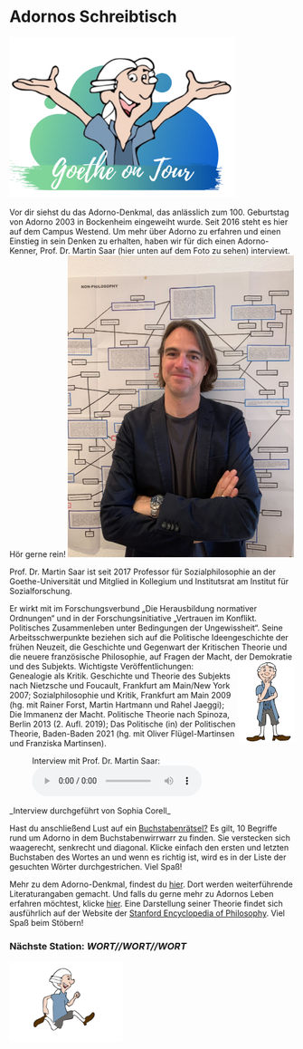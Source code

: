 # Adornos Schreibtisch 
<p class="aligncenter">
    <img src="Logo.png" alt="centered image" width="400" />
</p>
Vor dir siehst du das Adorno-Denkmal, das anlässlich zum 100. Geburtstag von Adorno 2003 in Bockenheim eingeweiht wurde. Seit 2016 steht es hier auf dem Campus Westend. Um mehr über Adorno zu erfahren und einen Einstieg in sein Denken zu erhalten, haben wir für dich einen Adorno-Kenner, Prof. Dr. Martin Saar (hier unten auf dem Foto zu sehen) interviewt. Hör gerne rein! 


<img src="Adorno_ProfSaar.jpg" width="400">

Prof. Dr. Martin Saar ist seit 2017 Professor für Sozialphilosophie an der 
Goethe-Universität und Mitglied in Kollegium und Institutsrat am Institut 
für Sozialforschung. 

Er wirkt mit im Forschungsverbund „Die 
Herausbildung normativer Ordnungen“ und in der Forschungsinitiative 
„Vertrauen im Konflikt. Politisches Zusammenleben unter Bedingungen 
der Ungewissheit“. Seine Arbeitsschwerpunkte beziehen sich auf die 
Politische Ideengeschichte der frühen Neuzeit, die Geschichte und 
Gegenwart der Kritischen Theorie und die neuere französische 
Philosophie, auf Fragen der Macht, der Demokratie und des Subjekts. <img align="right" src="Pose1_1.svg" width="100"> 
Wichtigste Veröffentlichungen: Genealogie als Kritik. Geschichte und 
Theorie des Subjekts nach Nietzsche und Foucault, Frankfurt am 
Main/New York 2007; Sozialphilosophie und Kritik, Frankfurt am Main 2009
(hg. mit Rainer Forst, Martin Hartmann und Rahel Jaeggi); Die Immanenz 
der Macht. Politische Theorie nach Spinoza, Berlin 2013 (2. Aufl. 2019); 
Das Politische (in) der Politischen Theorie, Baden-Baden 2021 (hg. mit 
Oliver Flügel-Martinsen und Franziska Martinsen).

<figure>
    <figcaption>Interview mit Prof. Dr. Martin Saar:</figcaption>
    <audio
        controls
        src="Adorno_Interview.mp3">
            Your browser does not support the
            <code>audio</code> element.
    </audio>
</figure>
_Interview durchgeführt von Sophia Corell_

Hast du anschließend Lust auf ein [Buchstabenrätsel?](https://puzzel.org/de/wordseeker/play?p=-N2WQ-WxgjMHpBN8dCs8) Es gilt, 10 Begriffe 
rund um Adorno in dem Buchstabenwirrwarr zu finden. Sie verstecken sich
waagerecht, senkrecht und diagonal. Klicke einfach den ersten und letzten 
Buchstaben des Wortes an und wenn es richtig ist, wird es in der Liste der 
gesuchten Wörter durchgestrichen. Viel Spaß!

Mehr zu dem Adorno-Denkmal, findest du [hier](https://www.uni-frankfurt.de/66990032/adorno-denkmal). Dort werden weiterführende Literaturangaben gemacht.
Und falls du gerne mehr zu Adornos Leben erfahren möchtest, klicke [hier](https://www.hdg.de/lemo/biografie/theodor-w-adorno.html). Eine Darstellung seiner Theorie findet sich ausführlich auf der Website der [Stanford Encyclopedia of Philosophy](https://plato.stanford.edu/entries/adorno/). Viel Spaß beim Stöbern!
### Nächste Station: _WORT//WORT//WORT_   
<img src="Pose2.svg" width="200">
